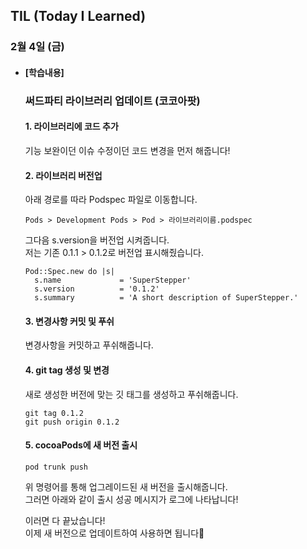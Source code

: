 ## TIL (Today I Learned)

### 2월 4일 (금)   

- #### [학습내용] 
  ### 써드파티 라이브러리 업데이트 (코코아팟)   
  #### 1. 라이브러리에 코드 추가   
  기능 보완이던 이슈 수정이던 코드 변경을 먼저 해줍니다!   
  
  #### 2. 라이브러리 버전업   
  아래 경로를 따라 Podspec 파일로 이동합니다.   
  ```
  Pods > Development Pods > Pod > 라이브러리이름.podspec
  ```
  그다음 s.version을 버전업 시켜줍니다.   
  저는 기존 0.1.1 > 0.1.2로 버전업 표시해줬습니다.   
  ```
  Pod::Spec.new do |s|
    s.name             = 'SuperStepper'
    s.version          = '0.1.2'
    s.summary          = 'A short description of SuperStepper.'
  ```
  
  #### 3. 변경사항 커밋 및 푸쉬   
  변경사항을 커밋하고 푸쉬해줍니다.   
  
  #### 4. git tag 생성 및 변경   
  새로 생성한 버전에 맞는 깃 태그를 생성하고 푸쉬해줍니다.   
  ```
  git tag 0.1.2
  git push origin 0.1.2
  ```

  #### 5. cocoaPods에 새 버전 출시   
  ```
  pod trunk push
  ```
  위 명령어를 통해 업그레이드된 새 버전을 출시해줍니다.   
  그러면 아래와 같이 출시 성공 메시지가 로그에 나타납니다!   

  이러면 다 끝났습니다!   
  이제 새 버전으로 업데이트하여 사용하면 됩니다🙌   
